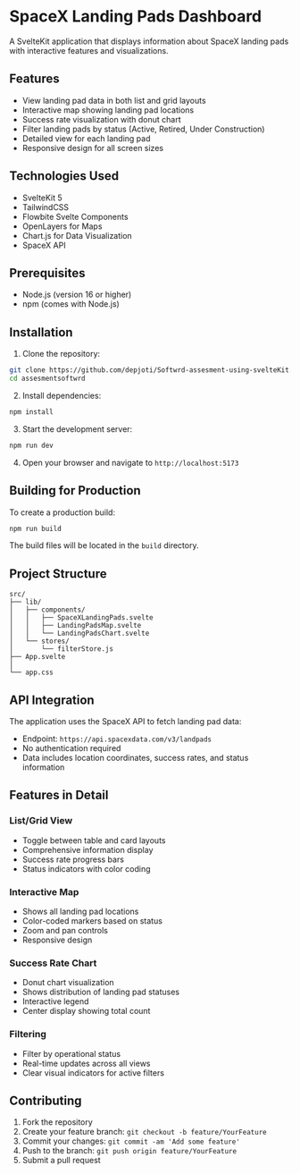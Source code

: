 # SpaceX Landing Pads Dashboard

A SvelteKit application that displays information about SpaceX landing pads with interactive features and visualizations.

## Features

- View landing pad data in both list and grid layouts
- Interactive map showing landing pad locations
- Success rate visualization with donut chart
- Filter landing pads by status (Active, Retired, Under Construction)
- Detailed view for each landing pad
- Responsive design for all screen sizes

## Technologies Used

- SvelteKit 5
- TailwindCSS
- Flowbite Svelte Components
- OpenLayers for Maps
- Chart.js for Data Visualization
- SpaceX API

## Prerequisites

- Node.js (version 16 or higher)
- npm (comes with Node.js)

## Installation

1. Clone the repository:
```bash
git clone https://github.com/depjoti/Softwrd-assesment-using-svelteKit.git
cd assesmentsoftwrd
```

2. Install dependencies:
```bash
npm install
```

3. Start the development server:
```bash
npm run dev
```

4. Open your browser and navigate to `http://localhost:5173`

## Building for Production

To create a production build:

```bash
npm run build
```

The build files will be located in the `build` directory.

## Project Structure

```
src/
├── lib/
│   ├── components/
│   │   ├── SpaceXLandingPads.svelte
│   │   ├── LandingPadsMap.svelte
│   │   └── LandingPadsChart.svelte
│   └── stores/
│       └── filterStore.js
├── App.svelte
│ 
└── app.css
```

## API Integration

The application uses the SpaceX API to fetch landing pad data:
- Endpoint: `https://api.spacexdata.com/v3/landpads`
- No authentication required
- Data includes location coordinates, success rates, and status information

## Features in Detail

### List/Grid View
- Toggle between table and card layouts
- Comprehensive information display
- Success rate progress bars
- Status indicators with color coding

### Interactive Map
- Shows all landing pad locations
- Color-coded markers based on status
- Zoom and pan controls
- Responsive design

### Success Rate Chart
- Donut chart visualization
- Shows distribution of landing pad statuses
- Interactive legend
- Center display showing total count

### Filtering
- Filter by operational status
- Real-time updates across all views
- Clear visual indicators for active filters

## Contributing

1. Fork the repository
2. Create your feature branch: `git checkout -b feature/YourFeature`
3. Commit your changes: `git commit -am 'Add some feature'`
4. Push to the branch: `git push origin feature/YourFeature`
5. Submit a pull request

